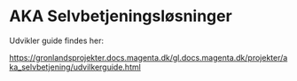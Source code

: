 # AKA Selvbetjeningsløsninger

Udvikler guide findes her: 

https://gronlandsprojekter.docs.magenta.dk/gl.docs.magenta.dk/projekter/aka_selvbetjening/udvilkerguide.html
